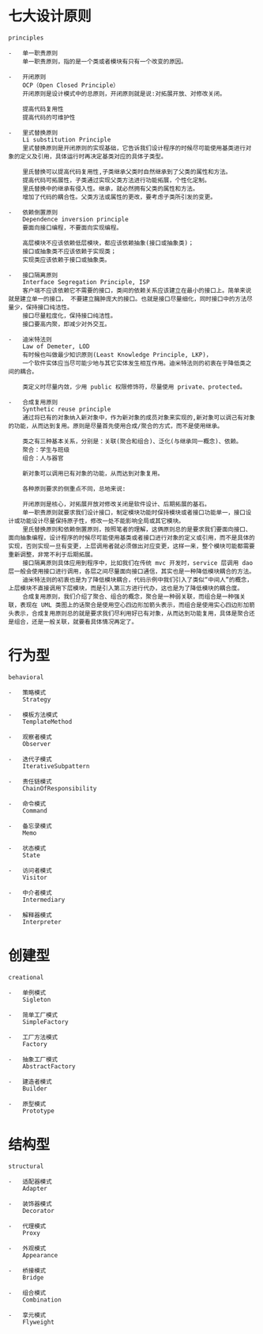 # 七大设计原则
    principles
    
    -   单一职责原则
        单一职责原则，指的是一个类或者模块有只有一个改变的原因。
        
    -   开闭原则
        OCP（Open Closed Principle）
        开闭原则是设计模式中的总原则，开闭原则就是说:对拓展开放、对修改关闭。
        
        提高代码复用性
        提高代码的可维护性
    
    -   里式替换原则
        Li substitution Principle
        里式替换原则是开闭原则的实现基础，它告诉我们设计程序的时候尽可能使用基类进行对象的定义及引用，具体运行时再决定基类对应的具体子类型。
        
        里氏替换可以提高代码复用性,子类继承父类时自然继承到了父类的属性和方法。
        提高代码可拓展性，子类通过实现父类方法进行功能拓展，个性化定制。
        里氏替换中的继承有侵入性。继承，就必然拥有父类的属性和方法。
        增加了代码的耦合性。父类方法或属性的更改，要考虑子类所引发的变更。
        
    -   依赖倒置原则
        Dependence inversion principle
        要面向接口编程，不要面向实现编程。
        
        高层模块不应该依赖低层模块，都应该依赖抽象(接口或抽象类)；
        接口或抽象类不应该依赖于实现类；
        实现类应该依赖于接口或抽象类。
        
    -   接口隔离原则
        Interface Segregation Principle, ISP
        客户端不应该依赖它不需要的接口，类间的依赖关系应该建立在最小的接口上。简单来说就是建立单一的接口， 不要建立臃肿庞大的接口。也就是接口尽量细化，同时接口中的方法尽量少，保持接口纯洁性。
        接口尽量粒度化，保持接口纯洁性。
        接口要高内聚，即减少对外交互。
        
    -   迪米特法则
        Law of Demeter, LOD
        有时候也叫做最少知识原则(Least Knowledge Principle, LKP)，
        一个软件实体应当尽可能少地与其它实体发生相互作用。迪米特法则的初衷在于降低类之间的耦合。
        
        类定义时尽量内敛，少用 public 权限修饰符，尽量使用 private、protected。
        
    -   合成复用原则
        Synthetic reuse principle
        通过将已有的对象纳入新对象中，作为新对象的成员对象来实现的,新对象可以调己有对象的功能，从而达到复用。原则是尽量首先使用合成/聚合的方式，而不是使用继承。
        
        类之有三种基本关系，分别是：关联(聚合和组合)、泛化(与继承同一概念)、依赖。
        聚合：学生与班级
        组合：人与器官
        
        新对象可以调用已有对象的功能，从而达到对象复用。

        各种原则要求的侧重点不同，总地来说:
        
        开闭原则是核心，对拓展开放对修改关闭是软件设计、后期拓展的基石。
        单一职责原则就要求我们设计接口，制定模块功能时保持模块或者接口功能单一，接口设计或功能设计尽量保持原子性，修改一处不能影响全局或其它模块。
        里氏替换原则和依赖倒置原则，按照笔者的理解，这俩原则总的是要求我们要面向接口、面向抽象编程，设计程序的时候尽可能使用基类或者接口进行对象的定义或引用，而不是具体的实现，否则实现一旦有变更，上层调用者就必须做出对应变更，这样一来，整个模块可能都需要重新调整，非常不利于后期拓展。
        接口隔离原则具体应用到程序中，比如我们在传统 mvc 开发时，service 层调用 dao 层一般会使用接口进行调用，各层之间尽量面向接口通信，其实也是一种降低模块耦合的方法。
        迪米特法则的初衷也是为了降低模块耦合，代码示例中我们引入了类似“中间人”的概念，上层模块不直接调用下层模块，而是引入第三方进行代办，这也是为了降低模块的耦合度。
        合成复用原则，我们介绍了聚合、组合的概念，聚合是一种弱关联，而组合是一种强关联，表现在 UML 类图上的话聚合是使用空心四边形加箭头表示，而组合是使用实心四边形加箭头表示，合成复用原则总的就是要求我们尽利用好已有对象，从而达到功能复用，具体是聚合还是组合，还是一般关联，就要看具体情况再定了。
    

# 行为型
    behavioral
    
    -   策略模式
        Strategy
        
    -   模板方法模式
        TemplateMethod
    
    -   观察者模式
        Observer
    
    -   迭代子模式
        IterativeSubpattern
    
    -   责任链模式
        ChainOfResponsibility
        
    -   命令模式
        Command
    
    -   备忘录模式
        Memo
    
    -   状态模式
        State
        
    -   访问者模式
        Visitor
        
    -   中介者模式
        Intermediary
        
    -   解释器模式
        Interpreter

# 创建型
    creational
    
    -   单例模式
        Sigleton
        
    -   简单工厂模式
        SimpleFactory
        
    -   工厂方法模式
        Factory
        
    -   抽象工厂模式
        AbstractFactory
    
    -   建造者模式
        Builder
        
    -   原型模式
        Prototype
        
# 结构型
    structural
    
    -   适配器模式
        Adapter
    
    -   装饰器模式
        Decorator
        
    -   代理模式
        Proxy
    
    -   外观模式
        Appearance
    
    -   桥接模式
        Bridge
    
    -   组合模式
        Combination
        
    -   享元模式
        Flyweight
